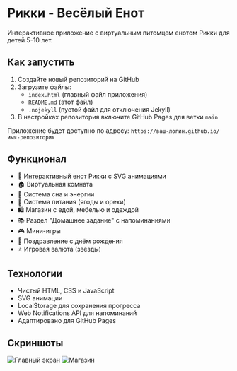 # Рикки - Весёлый Енот

Интерактивное приложение с виртуальным питомцем енотом Рикки для детей 5-10 лет.

## Как запустить

1. Создайте новый репозиторий на GitHub
2. Загрузите файлы:
   - `index.html` (главный файл приложения)
   - `README.md` (этот файл)
   - `.nojekyll` (пустой файл для отключения Jekyll)
3. В настройках репозитория включите GitHub Pages для ветки `main`

Приложение будет доступно по адресу: `https://ваш-логин.github.io/имя-репозитория`

## Функционал

- 🦝 Интерактивный енот Рикки с SVG анимациями
- 🏠 Виртуальная комната
- 🛌 Система сна и энергии
- 🍎 Система питания (ягоды и орехи)
- 🛍️ Магазин с едой, мебелью и одеждой
- 📚 Раздел "Домашнее задание" с напоминаниями
- 🎮 Мини-игры
- 🎂 Поздравление с днём рождения
- ⭐ Игровая валюта (звёзды)

## Технологии

- Чистый HTML, CSS и JavaScript
- SVG анимации
- LocalStorage для сохранения прогресса
- Web Notifications API для напоминаний
- Адаптировано для GitHub Pages

## Скриншоты

![Главный экран](https://via.placeholder.com/300x500/FFE6F2/000000?text=Рикки+Главный+экран)
![Магазин](https://via.placeholder.com/300x500/FFE6F2/000000?text=Магазин)
